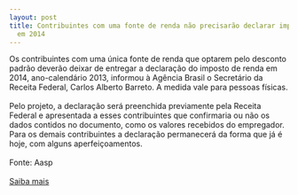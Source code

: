 ```yaml
---
layout: post
title: Contribuintes com uma fonte de renda não precisarão declarar imposto de renda
  em 2014
---
```

<div>Os contribuintes com uma única fonte de renda que optarem pelo desconto padrão deverão deixar de entregar a declaração do imposto de renda em 2014, ano-calendário 2013, informou à Agência Brasil o Secretário da Receita Federal, Carlos Alberto Barreto. A medida vale para pessoas físicas.</div><div><br /></div><div>Pelo projeto, a declaração será preenchida previamente pela Receita Federal e apresentada a esses contribuintes que confirmaria ou não os dados contidos no documento, como os valores recebidos do empregador. Para os demais contribuintes a declaração permanecerá da forma que já é hoje, com alguns aperfeiçoamentos. </div><div> </div><div>Fonte: Aasp</div><div> </div><div><a href="http://www.aasp.org.br/aasp/imprensa/clipping/cli_noticia.asp?idnot=11142" target="_blank">Saiba mais</a> </div>
